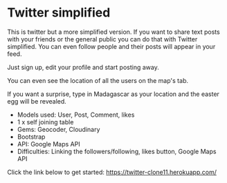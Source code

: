 # Twitter simplified

This is twitter but a more simplified version. If you want to share text posts with your friends or the general public you can do that with Twitter simplified. You can even follow people and their posts will appear in your feed.

Just sign up, edit your profile and start posting away.

You can even see the location of all the users on the map's tab.

If you want a surprise, type in Madagascar as your location and the easter egg will be revealed.

* Models used: User, Post, Comment, likes
* 1 x self joining table
* Gems: Geocoder, Cloudinary
* Bootstrap
* API: Google Maps API
* Difficulties: Linking the followers/following, likes button, Google Maps API

Click the link below to get started:
https://twitter-clone11.herokuapp.com/
